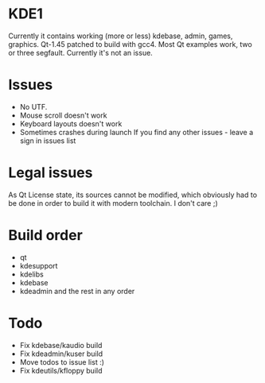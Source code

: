 KDE1
===
Currently it contains working (more or less) kdebase, admin, games, graphics.
Qt-1.45 patched to build with gcc4.
Most Qt examples work, two or three segfault. Currently it's not an issue.

Issues
===
- No UTF.
- Mouse scroll doesn't work
- Keyboard layouts doesn't work
- Sometimes crashes during launch
If you find any other issues - leave a sign in issues list

Legal issues
===
As Qt License state, its sources cannot be modified,
which obviously had to be done in order to build it
with modern toolchain. I don't care ;)

Build order
===
- qt
- kdesupport
- kdelibs
- kdebase
- kdeadmin and the rest in any order

Todo
===
- Fix kdebase/kaudio build
- Fix kdeadmin/kuser build
- Move todos to issue list :)
- Fix kdeutils/kfloppy build
